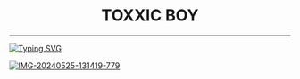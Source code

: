 <h1 align="center"> TOXXIC BOY</h1>
<p align="center">  
  
***
  
<a href="https://git.io/typing-svg"><img src="https://readme-typing-svg.demolab.com?font=Black+Ops+One&size=50&pause=1000&color=1BAFBAFF&center=true&width=910&height=100&lines=THANKS FOR CHOOSING;TOXXIC+TECH;CREATED+BY+TOXXIC+BOY;MUCH LOVE" alt="Typing SVG" /></a>

<a href="https://ibb.co/0Dg8Sy9"><img src="https://i.ibb.co/8KWTpgx/IMG-20240525-131419-779.jpg" alt="IMG-20240525-131419-779" border="0"></a>
